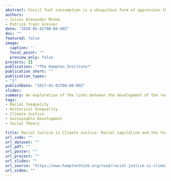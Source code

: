 ```yaml
---
abstract: Fossil fuel consumption is a ubiquitous form of oppression that intersects with other oppressive structures, empowering those who call upon them to more efficiently extract surplus from various processes of social and ecological reproduction. As Malm writes, “The fossil economy has the character of totality... in which a certain economic process and a certain form of energy are welded together”. We must not ignore, however, the ways in which oppressive structures and processes of social reproduction are welded into this totality as well. The expropriation of Black bodies cannot be reduced to mere economic relations, nonetheless racial oppression has always served economic interests. Thus, it is our goal to identify how the ongoing process by which fossil fuels and racial oppression are fused to one another and how that fusion changes the economic character of racial capitalism. Our goal is to develop a heuristic to better understand the connection between racial justice and climate change.
authors:
- Julius Alexander McGee
- Patrick Trent Greiner
date: "2020-05-01T00:00:00Z"
doi: ""
featured: false
image:
  caption: ''
  focal_point: ""
  preview_only: false
projects: []
publication: '*The Hampton Institute*'
publication_short: ""
publication_types:
- "2"
publishDate: "2017-01-01T00:00:00Z"
slides:
summary: An exploration of the links between the development of the racial and fossil capitalism.
tags:
- Racial Inequality
- Historical Inequality
- Climate Justice
- Sustainable Development
- Social Theory

title: Racial Justice is Climate Justice- Racial capitalism and the fossil economy
url_code: ""
url_dataset: ""
url_pdf: ""
url_poster: ""
url_project: ""
url_slides: ""
url_source: "https://www.hamptonthink.org/read/racial-justice-is-climate-justice-racial-capitalism-and-the-fossil-economy"
url_video: ""
---
```

